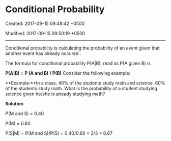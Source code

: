 # Conditional Probability

Created: 2017-09-15 09:48:42 +0500

Modified: 2017-09-15 09:50:19 +0500

---

Conditional probability is calculating the probability of an event given that another event has already occured .

The formula for conditional probability P(A|B), read as P(A given B) is

**P(A|B) = P (A and B) / P(B)**
Consider the following example:

**Example:**In a class, 40% of the students study math and science. 60% of the students study math. What is the probability of a student studying science given he/she is already studying math?

**Solution**

P(M and S) = 0.40

P(M) = 0.60

P(S|M) = P(M and S)/P(S) = 0.40/0.60 = 2/3 = 0.67
